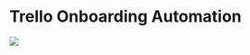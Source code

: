 # Trello Onboarding Automation

<p>
<img src="https://imgur.com/URWoLbT.png alt"Resource Group"/?
</p>

